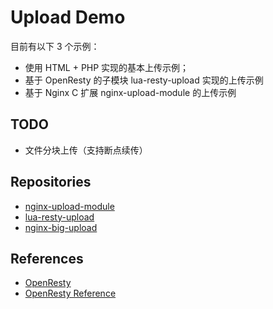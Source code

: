 # Upload Demo

目前有以下 3 个示例：

- 使用 HTML + PHP 实现的基本上传示例；
- 基于 OpenResty 的子模块 lua-resty-upload 实现的上传示例
- 基于 Nginx C 扩展 nginx-upload-module 的上传示例

## TODO

- 文件分块上传（支持断点续传）

## Repositories

- [nginx-upload-module](https://github.com/fdintino/nginx-upload-module)
- [lua-resty-upload](https://github.com/openresty/lua-resty-upload)
- [nginx-big-upload](https://github.com/pgaertig/nginx-big-upload)

## References

- [OpenResty](http://openresty.org)
- [OpenResty Reference](https://openresty-reference.readthedocs.io/en/latest/)